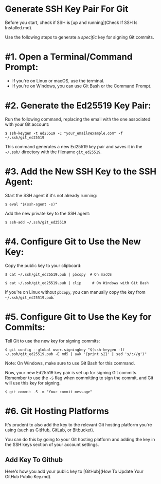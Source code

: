 # Generate SSH Key Pair For Git
Before you start, check if SSH is [up and running](Check If SSH Is Installed.md).

Use the following steps to generate a *specific* key for signing Git commits.

# #1. Open a Terminal/Command Prompt:

   - If you're on Linux or macOS, use the terminal.
   - If you're on Windows, you can use Git Bash or the Command Prompt.

# #2. Generate the Ed25519 Key Pair:

Run the following command, replacing the email with the one associated with your Git account:

`$ ssh-keygen -t ed25519 -C "your_email@example.com" -f ~/.ssh/git_ed25519`

This command generates a new Ed25519 key pair and saves it in the `~/.ssh/` directory with the filename `git_ed25519`.

# #3. Add the New SSH Key to the SSH Agent:

Start the SSH agent if it's not already running:

`$ eval "$(ssh-agent -s)"`

Add the new private key to the SSH agent:

`$ ssh-add ~/.ssh/git_ed25519`

# #4. Configure Git to Use the New Key:

Copy the public key to your clipboard:

`$ cat ~/.ssh/git_ed25519.pub | pbcopy  # On macOS`

`$ cat ~/.ssh/git_ed25519.pub | clip     # On Windows with Git Bash`

If you're on Linux without `pbcopy`, you can manually copy the key from `~/.ssh/git_ed25519.pub`.`

# #5. Configure Git to Use the Key for Commits:

Tell Git to use the new key for signing commits:

`$ git config --global user.signingkey "$(ssh-keygen -lf ~/.ssh/git_ed25519.pub -E md5 | awk '{print $2}' | sed 's/://g')"`

Note: On Windows, make sure to use Git Bash for this command.

Now, your new Ed25519 key pair is set up for signing Git commits. Remember to use the `-S` flag when committing to sign the commit, and Git will use this key for signing.

`$ git commit -S -m "Your commit message"`

# #6. Git Hosting Platforms
It's prudent to also add the key to the relevant Git hosting platform you're using (such as GitHub, GitLab, or Bitbucket).

You can do this by going to your Git hosting platform and adding the key in the SSH keys section of your account settings.

## Add Key To Github
Here's how you add your public key to [GitHub](How To Update Your GitHub Public Key.md).
